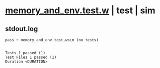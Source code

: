 # [memory_and_env.test.w](../../../../../../examples/tests/sdk_tests/function/memory_and_env.test.w) | test | sim

## stdout.log
```log
pass ─ memory_and_env.test.wsim (no tests)
 
 
Tests 1 passed (1)
Test Files 1 passed (1)
Duration <DURATION>
```


